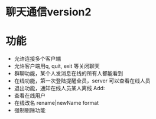 # 聊天通信version2

# 功能
- 允许连接多个客户端
- 允许客户端用q, quit, exit 等关闭聊天
- 群聊功能，某个人发消息在线的所有人都能看到
- 在线功能，第一次登陆提醒全员，server 可以查看在线人员
- 退出功能，通知在线人员某人离线
Add:
- 查看在线用户
- 在线改名  rename|newName format
- 强制剔除功能